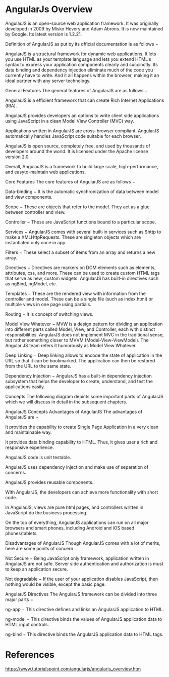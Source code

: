 # AngularJs Overview

AngularJS is an open-source web application framework. It was originally developed in 2009 by Misko Hevery and Adam Abrons. It is now maintained by Google. Its latest version is 1.2.21.

Definition of AngularJS as put by its official documentation is as follows −

AngularJS is a structural framework for dynamic web applications. It lets you use HTML as your template language and lets you extend HTML's syntax to express your application components clearly and succinctly. Its data binding and dependency injection eliminate much of the code you currently have to write. And it all happens within the browser, making it an ideal partner with any server technology.

General Features
The general features of AngularJS are as follows −

AngularJS is a efficient framework that can create Rich Internet Applications (RIA).

AngularJS provides developers an options to write client side applications using JavaScript in a clean Model View Controller (MVC) way.

Applications written in AngularJS are cross-browser compliant. AngularJS automatically handles JavaScript code suitable for each browser.

AngularJS is open source, completely free, and used by thousands of developers around the world. It is licensed under the Apache license version 2.0.

Overall, AngularJS is a framework to build large scale, high-performance, and easyto-maintain web applications.

Core Features
The core features of AngularJS are as follows −

Data-binding − It is the automatic synchronization of data between model and view components.

Scope − These are objects that refer to the model. They act as a glue between controller and view.

Controller − These are JavaScript functions bound to a particular scope.

Services − AngularJS comes with several built-in services such as $http to make a XMLHttpRequests. These are singleton objects which are instantiated only once in app.

Filters − These select a subset of items from an array and returns a new array.

Directives − Directives are markers on DOM elements such as elements, attributes, css, and more. These can be used to create custom HTML tags that serve as new, custom widgets. AngularJS has built-in directives such as ngBind, ngModel, etc.

Templates − These are the rendered view with information from the controller and model. These can be a single file (such as index.html) or multiple views in one page using partials.

Routing − It is concept of switching views.

Model View Whatever − MVW is a design pattern for dividing an application into different parts called Model, View, and Controller, each with distinct responsibilities. AngularJS does not implement MVC in the traditional sense, but rather something closer to MVVM (Model-View-ViewModel). The Angular JS team refers it humorously as Model View Whatever.

Deep Linking − Deep linking allows to encode the state of application in the URL so that it can be bookmarked. The application can then be restored from the URL to the same state.

Dependency Injection − AngularJS has a built-in dependency injection subsystem that helps the developer to create, understand, and test the applications easily.

Concepts
The following diagram depicts some important parts of AngularJS which we will discuss in detail in the subsequent chapters.

AngularJS Concepts
Advantages of AngularJS
The advantages of AngularJS are −

It provides the capability to create Single Page Application in a very clean and maintainable way.

It provides data binding capability to HTML. Thus, it gives user a rich and responsive experience.

AngularJS code is unit testable.

AngularJS uses dependency injection and make use of separation of concerns.

AngularJS provides reusable components.

With AngularJS, the developers can achieve more functionality with short code.

In AngularJS, views are pure html pages, and controllers written in JavaScript do the business processing.

On the top of everything, AngularJS applications can run on all major browsers and smart phones, including Android and iOS based phones/tablets.

Disadvantages of AngularJS
Though AngularJS comes with a lot of merits, here are some points of concern −

Not Secure − Being JavaScript only framework, application written in AngularJS are not safe. Server side authentication and authorization is must to keep an application secure.

Not degradable − If the user of your application disables JavaScript, then nothing would be visible, except the basic page.

AngularJS Directives
The AngularJS framework can be divided into three major parts −

ng-app − This directive defines and links an AngularJS application to HTML.

ng-model − This directive binds the values of AngularJS application data to HTML input controls.

ng-bind − This directive binds the AngularJS application data to HTML tags.

# References
https://www.tutorialspoint.com/angularjs/angularjs_overview.htm
